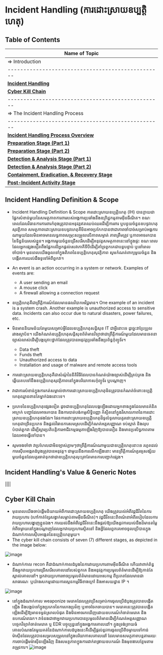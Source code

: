 # Incident Handling (ការដោះស្រាយឧប្បត្តិហេតុ)

## Table of Contents

| Name of Topic                                     |
| ------------------------------------------------- |
| => Introduction                                   |
| ------------------------------------------------- |
| **[Incident Handling](intro-rooms)**              |
| **[Cyber Kill Chain](#linux-fundamentals)**       |
| ------------------------------------------------- |
| => The Incident Handling Process                  |
| ------------------------------------------------- |
| **[Incident Handling Process Overview](#windows-fundamentals)** |
| **[Preparation Stage (Part 1)](#basics-rooms)**                 | 
| **[Preparation Stage (Part 2)](#recon)**                        | 
| **[Detection & Analysis Stage (Part 1)](#scripting)**           | 
| **[Detection & Analysis Stage (Part 2)](#networking)**          |
| **[Containment, Eradication, & Recovery Stage](#tooling)**      | 
| **[Post-Incident Activity Stage](#crypto--hashes)**             |

## Incident Handling Definition & Scope

- Incident Handling Definition & Scope
  ការដោះស្រាយឧប្បត្តិហេតុ (IH) បានក្លាយជាផ្នែកសំខាន់មួយនៃសមត្ថភាពការពាររបស់អង្គការប្រឆាំងនឹងឧក្រិដ្ឋកម្មតាមអ៊ីនធឺណិត។ ខណៈពេលដែលវិធានការការពារកំពុងត្រូវបានអនុវត្តឥតឈប់ឈរដើម្បីការពារ ឬបន្ថយចំនួនឧបទ្ទវហេតុសុវត្ថិភាព សមត្ថភាពដោះស្រាយឧបទ្ទវហេតុគឺមិនអាចប្រកែកបានថាជាភាពចាំបាច់សម្រាប់អង្គការណាមួយដែលមិនអាចមានលទ្ធភាពសម្រុះសម្រួលលើភាពសម្ងាត់ ភាពត្រឹមត្រូវ ឬភាពអាចរកបាននៃទិន្នន័យរបស់ខ្លួន។ អង្គការមួយចំនួនជ្រើសរើសដើម្បីអនុវត្តសមត្ថភាពនេះនៅក្នុងផ្ទះ ខណៈពេលដែលអ្នកផ្សេងទៀតពឹងផ្អែកលើអ្នកផ្តល់សេវាភាគីទីបីដើម្បីគាំទ្រពួកគេជាបន្តបន្ទាប់ ឬនៅពេលចាំបាច់។ មុនពេលយើងចូលទៅក្នុងពិភពនៃឧប្បត្តិហេតុសុវត្ថិភាព សូមកំណត់ពាក្យមួយចំនួន និងបង្កើតការយល់ដឹងទូទៅអំពីពួកវា។
- An event is an action occurring in a system or network. Examples of events are:

  * A user sending an email
  * A mouse click
  * A firewall allowing a connection request
- ឧប្បត្តិហេតុគឺជាព្រឹត្តិការណ៍ដែលមានផលវិបាកអវិជ្ជមាន។ One example of an incident is a system crash. Another example is unauthorized access to sensitive data. Incidents can also occur due to natural disasters, power failures, etc.
- មិនមាននិយមន័យតែមួយសម្រាប់អ្វីដែលឧប្បត្តិហេតុសន្តិសុខ IT ជាអ្វីនោះទេ ដូច្នេះវាប្រែប្រួលរវាងស្ថាប័ន។ យើងកំណត់ឧប្បត្តិហេតុសន្តិសុខព័ត៌មានវិទ្យាថាជាព្រឹត្តិការណ៍មួយដែលមានចេតនាច្បាស់លាស់ដើម្បីបង្កគ្រោះថ្នាក់ដែលត្រូវបានអនុវត្តប្រឆាំងនឹងប្រព័ន្ធកុំព្យូទ័រ។

  * Data theft
  * Funds theft
  * Unauthorized access to data
  * Installation and usage of malware and remote access tools
- ការដោះស្រាយឧប្បត្តិហេតុគឺជាសំណុំនៃនីតិវិធីដែលបានកំណត់យ៉ាងច្បាស់ដើម្បីគ្រប់គ្រង និងឆ្លើយតបទៅនឹងឧប្បត្តិហេតុសុវត្ថិភាពនៅក្នុងបរិយាកាសកុំព្យូទ័រ ឬបណ្តាញ។
- វាជាការសំខាន់ក្នុងការកត់សម្គាល់ថាការដោះស្រាយឧប្បត្តិហេតុមិនត្រូវបានកំណត់ចំពោះឧប្បត្តិហេតុឈ្លានពានតែម្នាក់ឯងនោះទេ។

- ប្រភេទនៃឧប្បត្តិហេតុផ្សេងទៀត ដូចជាឧប្បត្តិហេតុដែលបង្កឡើងដោយអ្នកខាងក្នុងដែលមានគំនិតអាក្រក់ បញ្ហាដែលអាចរកបាន និងការបាត់បង់កម្មសិទ្ធិបញ្ញា ក៏ស្ថិតនៅក្នុងវិសាលភាពនៃការដោះស្រាយឧប្បត្តិហេតុផងដែរ។ ផែនការដោះស្រាយឧប្បត្តិហេតុដ៏ទូលំទូលាយគួរដោះស្រាយឧប្បត្តិហេតុជាច្រើនប្រភេទ និងផ្តល់វិធានការសមស្របដើម្បីកំណត់អត្តសញ្ញាណ ទប់ស្កាត់ និងលុបបំបាត់ពួកវា ដើម្បីស្តារប្រតិបត្តិការអាជីវកម្មធម្មតាឡើងវិញឱ្យបានលឿន និងមានប្រសិទ្ធភាពតាមដែលអាចធ្វើទៅបាន។

- សូមចងចាំថា វាប្រហែលជាមិនច្បាស់ភ្លាមៗថាព្រឹត្តិការណ៍ណាមួយជាឧប្បត្តិហេតុនោះទេ រហូតដល់ការស៊ើបអង្កេតដំបូងត្រូវបានអនុវត្ត។ ជាមួយ​នឹង​ការ​លើក​ឡើង​នោះ មាន​ព្រឹត្តិការណ៍​គួរ​ឲ្យ​សង្ស័យ​មួយ​ចំនួន​ដែល​គួរ​ចាត់​ទុក​ថា​ជា​ឧប្បត្តិហេតុ​លុះត្រា​តែ​មាន​ការ​បញ្ជាក់​ផ្សេង។

## Incident Handling's Value & Generic Notes
||||
## Cyber Kill Chain

- មុនពេលយើងចាប់ផ្តើមនិយាយអំពីការដោះស្រាយឧប្បត្តិហេតុ យើងត្រូវយល់អំពីវដ្តជីវិតនៃការវាយប្រហារ (ហៅកាត់ខ្សែសង្វាក់សម្លាប់តាមអ៊ីនធឺណិត)។ វដ្តជីវិតនេះពិពណ៌នាអំពីរបៀបដែលការវាយប្រហារបង្ហាញខ្លួនឯង។ ការយល់ដឹងអំពីវដ្តជីវិតនេះនឹងផ្តល់ឱ្យយើងនូវការយល់ដឹងដ៏មានតម្លៃអំពីចម្ងាយនៅក្នុងបណ្តាញដែលអ្នកវាយប្រហារស្ថិតនៅ និងអ្វីដែលពួកគេអាចចូលប្រើបានក្នុងដំណាក់កាលស៊ើបអង្កេតនៃឧប្បត្តិហេតុមួយ។
- The cyber kill chain consists of seven (7) different stages, as depicted in the image below:

![image](https://github.com/sengpakrenha/SOC-Incident-Handling/assets/104355164/53f0e128-7382-4558-aa52-a0e784ce2743)

* ដំណាក់កាល recon គឺជាដំណាក់កាលដំបូងនៃការវាយប្រហារតាមអ៊ីនធឺណិត ហើយវាពាក់ព័ន្ធនឹងអ្នកវាយប្រហារជ្រើសរើសគោលដៅរបស់ពួកគេ និងអនុវត្តការប្រមូលព័ត៌មានដើម្បីឱ្យកាន់តែស្គាល់គោលដៅ។ អ្នកវាយប្រហារអាចប្រមូលព័ត៌មានដោយអសកម្ម ពីប្រភពដែលមានជាសាធារណៈ ឬយ៉ាងសកម្មដោយការស្កេនកម្មវិធីខាងក្រៅ និងអាសយដ្ឋាន IP ។

![image](https://github.com/sengpakrenha/SOC-Incident-Handling/assets/104355164/a33122d5-e31a-4afc-819c-841160062e0f)

* នៅក្នុងដំណាក់កាល weaponize មេរោគដែលត្រូវប្រើសម្រាប់ការចូលប្រើដំបូងត្រូវបានបង្កើតឡើង និងបង្កប់ទៅក្នុងប្រភេទនៃការកេងប្រវ័ញ្ច ឬអាចចែកចាយបាន។ មេរោគនេះត្រូវបានបង្កើតឡើងដើម្បីឱ្យមានទម្ងន់ស្រាលបំផុត និងមិនអាចរកឃើញដោយឧបករណ៍កំចាត់មេរោគ និងឧបករណ៍រាវរក។ វាទំនងជាថាអ្នកវាយប្រហារបានប្រមូលព័ត៌មានដើម្បីកំណត់អត្តសញ្ញាណបច្ចេកវិទ្យាកំចាត់មេរោគ ឬ EDR បច្ចុប្បន្ននៅក្នុងអង្គការគោលដៅ។ ក្នុងទ្រង់ទ្រាយធំ គោលបំណងតែមួយគត់នៃដំណាក់កាលដំបូងនេះគឺដើម្បីផ្តល់នូវការចូលប្រើពីចម្ងាយទៅកាន់ម៉ាស៊ីនដែលត្រូវបានសម្របសម្រួលនៅក្នុងបរិយាកាសគោលដៅ ដែលមានសមត្ថភាពបន្តតាមរយៈការចាប់ផ្ដើមម៉ាស៊ីនឡើងវិញ និងសមត្ថភាពក្នុងការដាក់ពង្រាយឧបករណ៍ និងមុខងារបន្ថែមតាមតម្រូវការ។
![image](https://github.com/sengpakrenha/SOC-Incident-Handling/assets/104355164/132b80bb-e87f-4c57-8e66-e5da2b275008)



































